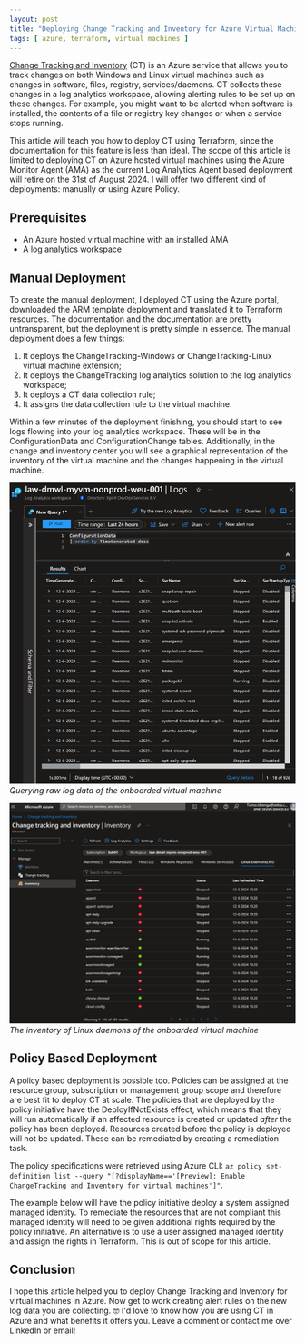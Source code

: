 ```yaml
---
layout: post
title: "Deploying Change Tracking and Inventory for Azure Virtual Machines using Terraform"
tags: [ azure, terraform, virtual machines ]
---
```


[Change Tracking and Inventory](https://learn.microsoft.com/en-us/azure/automation/change-tracking/overview-monitoring-agent) (CT) is an Azure service that allows you to track changes on both Windows and Linux virtual machines such as changes in software, files, registry, services/daemons. CT collects these changes in a log analytics workspace, allowing alerting rules to be set up on these changes. For example, you might want to be alerted when software is installed, the contents of a file or registry key changes or when a service stops running.

This article will teach you how to deploy CT using Terraform, since the documentation for this feature is less than ideal. The scope of this article is limited to deploying CT on Azure hosted virtual machines using the Azure Monitor Agent (AMA) as the current Log Analytics Agent based deployment will retire on the 31st of August 2024. I will offer two different kind of deployments: manually or using Azure Policy.

## Prerequisites

- An Azure hosted virtual machine with an installed AMA
- A log analytics workspace

## Manual Deployment

To create the manual deployment, I deployed CT using the Azure portal, downloaded the ARM template deployment and translated it to Terraform resources. The documentation and the documentation are pretty untransparent, but the deployment is pretty simple in essence. The manual deployment does a few things:

1. It deploys the ChangeTracking-Windows or ChangeTracking-Linux virtual machine extension;
2. It deploys the ChangeTracking log analytics solution to the log analytics workspace;
3. It deploys a CT data collection rule;
4. It assigns the data collection rule to the virtual machine.

<script src="https://gist.github.com/iTiamo/6b2202b96340fd63fd492668f6822d18.js"></script>

Within a few minutes of the deployment finishing, you should start to see logs flowing into your log analytics workspace. These will be in the ConfigurationData and ConfigurationChange tables. Additionally, in the change and inventory center you will see a graphical representation of the inventory of the virtual machine and the changes happening in the virtual machine.

![Querying raw log data of the onboarded virtual machine](/assets/images/querying_change_tracking.png)
*Querying raw log data of the onboarded virtual machine*


![The inventory of Linux daemons of the onboarded virtual machine](/assets/images/change_inventory_center.png)
*The inventory of Linux daemons of the onboarded virtual machine*

## Policy Based Deployment

A policy based deployment is possible too. Policies can be assigned at the resource group, subscription or management group scope and therefore are best fit to deploy CT at scale. The policies that are deployed by the policy initiative have the DeployIfNotExists effect, which means that they will run automatically if an affected resource is created or updated *after* the policy has been deployed. Resources created before the policy is deployed will not be updated. These can be remediated by creating a remediation task.

The policy specifications were retrieved using Azure CLI: `az policy set-definition list --query "[?displayName=='[Preview]: Enable ChangeTracking and Inventory for virtual machines']"`.

The example below will have the policy initiative deploy a system assigned managed identity. To remediate the resources that are not compliant this managed identity will need to be given additional rights required by the policy initiative. An alternative is to use a user assigned managed identity and assign the rights in Terraform. This is out of scope for this article.

<script src="https://gist.github.com/iTiamo/c71aea464676bb18630b47a1fafab686.js"></script>

## Conclusion

I hope this article helped you to deploy Change Tracking and Inventory for virtual machines in Azure. Now get to work creating alert rules on the new log data you are collecting. 🤓 I'd love to know how you are using CT in Azure and what benefits it offers you. Leave a comment or contact me over LinkedIn or email!
